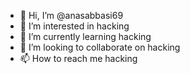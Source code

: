 - 👋 Hi, I’m @anasabbasi69
- 👀 I’m interested in hacking 
- 🌱 I’m currently learning hacking 
- 💞️ I’m looking to collaborate on hacking 
- 📫 How to reach me hacking 

<!---
anasabbasi69/anasabbasi69 is a ✨ special ✨ repository because its `README.md` (this file) appears on your GitHub profile.
You can click the Preview link to take a look at your changes.
--->
